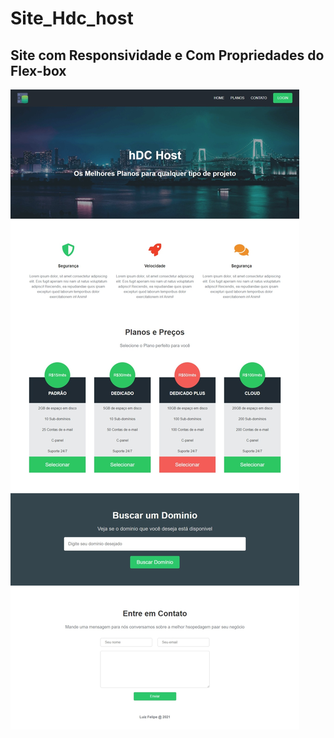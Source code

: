 # Site_Hdc_host

## Site com Responsividade e Com Propriedades do Flex-box

![hdc_host](hdc_host.jpeg)

